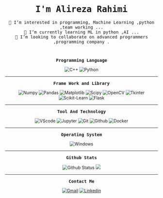 <!---
Alireza013/Alireza013 is a ✨ special ✨ repository because its `README.md` (this file) appears on your GitHub profile.
You can click the Preview link to take a look at your changes.
--->
<p align="center"><h1 align="center"><samp>I'm Alireza Rahimi</samp></h1></p>
<p align="center"><samp> 👀 I’m interested in programming, Machine Learning ,python ,team working ...<br/>
🌱 I’m currently learning ML in python ,AI ...<br/>
💞️ I’m looking to collaborate on advanced programmers ,programming company .<br/>
</samp></p>
<br />
<p align="center"><samp><strong>Programming Language</strong></samp></p>
<p align="center">
  <img src="https://img.shields.io/teamcity/coverage/ReactJSNet_PullRequests?label=C%2B%2B&logo=c%2B%2B&server=https%3A%2F%2Fteamcity.jetbrains.com" alt="C++" />
  <img src="https://img.shields.io/codacy/coverage/e02de8d738bb4701b6345624ea2de66c?color=r&label=Python&logo=python" alt="Python" />
</p>
<hr>
<p align="center"><samp><strong>Frame Work and Library</strong></samp></p>
<p align="center">
  <img src="https://img.shields.io/endpoint?color=re&label=Numpy&logo=numpy&logoColor=yellow&url=https%3A%2F%2Fshields.redsparr0w.com%2F2473%2Fmonday" alt="Numpy" />
  <img src="https://img.shields.io/endpoint?color=re&label=Pandas&logo=pandas&url=https%3A%2F%2Fshields.redsparr0w.com%2F2473%2Fmonday" alt="Pandas" />
  <img src="https://img.shields.io/endpoint?color=re&label=Matplotlib&logo=Matplotlib&url=https%3A%2F%2Fshields.redsparr0w.com%2F2473%2Fmonday" alt="Matplotlib" />
  <img src="https://img.shields.io/endpoint?color=re&label=Scipy&logo=scipy&url=https%3A%2F%2Fshields.redsparr0w.com%2F2473%2Fmonday" alt="Scipy" />
  <img src="https://img.shields.io/endpoint?color=re&label=OpenCV&logo=opencv&logoColor=lightblue&url=https%3A%2F%2Fshields.redsparr0w.com%2F2473%2Fmonday" alt="OpenCV" />
  <img src="https://img.shields.io/endpoint?color=re&label=Tkinter&logo=Tkinter&url=https%3A%2F%2Fshields.redsparr0w.com%2F2473%2Fmonday" alt="Tkinter" />
  <img src="https://img.shields.io/endpoint?color=re&label=Scikit-Learn&logo=scikit-learn&url=https%3A%2F%2Fshields.redsparr0w.com%2F2473%2Fmonday" alt="Scikit-Learn" />
  <img src="https://img.shields.io/endpoint?color=re&label=Flask&logo=flask&logoColor=red&url=https%3A%2F%2Fshields.redsparr0w.com%2F2473%2Fmonday" alt="Flask" />
</p>
<hr>
<p align="center"><samp><strong>Tool And Technology</strong></samp></p>
<p align="center">
  <img src="https://img.shields.io/endpoint?color=purple&label=VScode&logo=visualstudio&logoColor=blue&url=https%3A%2F%2Fshields.redsparr0w.com%2F2473%2Fmonday" alt="VScode" />
  <img src="https://img.shields.io/endpoint?color=purple&label=Jupyter&logo=Jupyter&url=https%3A%2F%2Fshields.redsparr0w.com%2F2473%2Fmonday" alt="Jupyter" />
  <img src="https://img.shields.io/endpoint?color=purple&label=Git&logo=git&url=https%3A%2F%2Fshields.redsparr0w.com%2F2473%2Fmonday" alt="Git" />
  <img src="https://img.shields.io/endpoint?color=purple&label=GitHub&logo=github&url=https%3A%2F%2Fshields.redsparr0w.com%2F2473%2Fmonday" alt="Github" />
  <img src="https://img.shields.io/endpoint?color=purple&label=Docker&logo=docker&url=https%3A%2F%2Fshields.redsparr0w.com%2F2473%2Fmonday" alt="Docker" />
</p>
<hr>
<p align="center"><samp><strong>Operating System</strong></samp></p>
<p align="center">
  <img src="https://img.shields.io/badge/-Windows-white?style=for-the-badge&logo=windows&logoColor=blue" alt="Windows" />
</p>

<hr>
<p align="center"><samp><strong>Github Stats</strong></samp></p>
<p align="center">
  <img src="https://github-readme-stats.vercel.app/api?username=Alireza013&show_icons=true&hide_border=true&count_private=true&theme=radical" alt="Github Status" />
  <img src="https://github-readme-stats.vercel.app/api/top-langs/?username=Alireza013&layout=compact&theme=radical" />
</p>
<hr>
<p align="center"><samp><strong>Contact Me</strong></samp></p>
<p align="center"> 
  <a href="https://www.alireza.rahimi16229@gmail.com"><img src="https://img.shields.io/badge/-Gmail-red?style=for-the-badge&logo=gmail&logoColor=white" alt="Gmail" /></a>
  <a href="https://www.linkedin.com/in/alireza-rahimi/"><img src="https://img.shields.io/badge/-Linkedin-blue?style=for-the-badge&logo=linkedin" alt="Linkedin" /></a>
</p>
